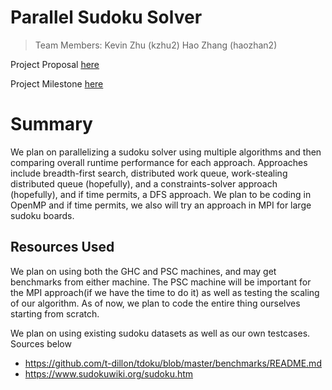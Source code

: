 # Parallel Sudoku Solver
> Team Members: 
> Kevin Zhu (kzhu2)
> Hao Zhang (haozhan2)

Project Proposal [here](./Project%20Proposal.pdf)

Project Milestone [here](./Project%20Milestone.pdf)

# Summary

We plan on parallelizing a sudoku solver using multiple algorithms and then comparing overall runtime performance for each approach. Approaches include breadth-first search, distributed work queue, work-stealing distributed queue (hopefully), and a constraints-solver approach (hopefully), and if time permits, a DFS approach. We plan to be coding in OpenMP and if time permits, we also will try an approach in MPI for large sudoku boards.

## Resources Used 
We plan on using both the GHC and PSC machines, and may get benchmarks from either machine. The PSC machine will be important for the MPI approach(if we have the time to do it) as well as testing the scaling of our algorithm. As of now, we plan to code the entire thing ourselves starting from scratch. 


We plan on using existing sudoku datasets as well as our own testcases. Sources below 

+  https://github.com/t-dillon/tdoku/blob/master/benchmarks/README.md
+ https://www.sudokuwiki.org/sudoku.htm

